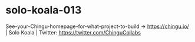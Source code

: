 # solo-koala-013
See-your-Chingu-homepage-for-what-project-to-build -> https://chingu.io/ | Solo Koala | Twitter: https://twitter.com/ChinguCollabs
